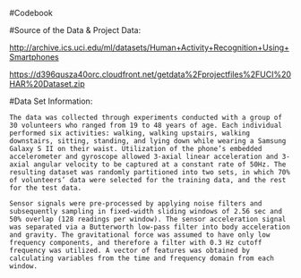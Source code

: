 #Codebook

#Source of the Data & Project Data:

http://archive.ics.uci.edu/ml/datasets/Human+Activity+Recognition+Using+Smartphones

https://d396qusza40orc.cloudfront.net/getdata%2Fprojectfiles%2FUCI%20HAR%20Dataset.zip

#Data Set Information:

	The data was collected through experiments conducted with a group of 30 volunteers who ranged from 19 to 48 years of age. Each individual performed six activities: walking, walking upstairs, walking downstairs, sitting, standing, and lying down while wearing a Samsung Galaxy S II on their waist. Utilization of the phone’s embedded accelerometer and gyroscope allowed 3-axial linear acceleration and 3-axial angular velocity to be captured at a constant rate of 50Hz. The resulting dataset was randomly partitioned into two sets, in which 70% of volunteers’ data were selected for the training data, and the rest for the test data.

	Sensor signals were pre-processed by applying noise filters and subsequently sampling in fixed-width sliding windows of 2.56 sec and 50% overlap (128 readings per window). The sensor acceleration signal was separated via a Butterworth low-pass filter into body acceleration and gravity. The gravitational force was assumed to have only low frequency components, and therefore a filter with 0.3 Hz cutoff frequency was utilized. A vector of features was obtained by calculating variables from the time and frequency domain from each window.
